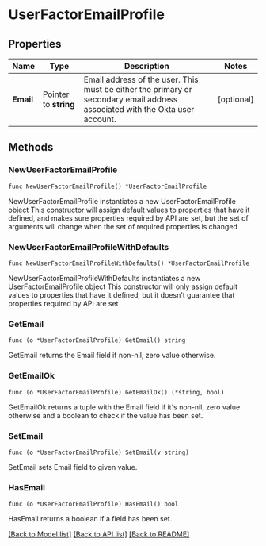# UserFactorEmailProfile

## Properties

Name | Type | Description | Notes
------------ | ------------- | ------------- | -------------
**Email** | Pointer to **string** | Email address of the user. This must be either the primary or secondary email address associated with the Okta user account. | [optional] 

## Methods

### NewUserFactorEmailProfile

`func NewUserFactorEmailProfile() *UserFactorEmailProfile`

NewUserFactorEmailProfile instantiates a new UserFactorEmailProfile object
This constructor will assign default values to properties that have it defined,
and makes sure properties required by API are set, but the set of arguments
will change when the set of required properties is changed

### NewUserFactorEmailProfileWithDefaults

`func NewUserFactorEmailProfileWithDefaults() *UserFactorEmailProfile`

NewUserFactorEmailProfileWithDefaults instantiates a new UserFactorEmailProfile object
This constructor will only assign default values to properties that have it defined,
but it doesn't guarantee that properties required by API are set

### GetEmail

`func (o *UserFactorEmailProfile) GetEmail() string`

GetEmail returns the Email field if non-nil, zero value otherwise.

### GetEmailOk

`func (o *UserFactorEmailProfile) GetEmailOk() (*string, bool)`

GetEmailOk returns a tuple with the Email field if it's non-nil, zero value otherwise
and a boolean to check if the value has been set.

### SetEmail

`func (o *UserFactorEmailProfile) SetEmail(v string)`

SetEmail sets Email field to given value.

### HasEmail

`func (o *UserFactorEmailProfile) HasEmail() bool`

HasEmail returns a boolean if a field has been set.


[[Back to Model list]](../README.md#documentation-for-models) [[Back to API list]](../README.md#documentation-for-api-endpoints) [[Back to README]](../README.md)


